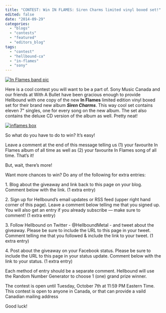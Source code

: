 ```yaml
---
title: "CONTEST: Win IN FLAMES: Siren Charms limited vinyl boxed set!"
edited: false
date: "2014-09-29"
categories:
  - "blogs"
  - "contests"
  - "featured"
  - "editors_blog"
tags:
  - "contest"
  - "hellbound-ca"
  - "in-flames"
  - "sony"
---
```


[![In Flames band pic](https://hellbound.ca/wp-content/uploads/2014/09/In-Flames-band-pic-300x168.jpg)](https://hellbound.ca/wp-content/uploads/2014/09/In-Flames-band-pic.jpg)

Here is a cool contest you will want to be a part of. Sony Music Canada and our friends at With A Bullet have been gracious enough to provide Hellbound with one copy of the new **In Flames** limited edition vinyl boxed set for their brand new album _**Siren Charms**_. This way cool set contains eleven 7" singles, one for every song on the new album. The set also contains the deluxe CD version of the album as well. Pretty neat!

[![inflames box](https://hellbound.ca/wp-content/uploads/2014/09/inflames-box.png)](https://hellbound.ca/wp-content/uploads/2014/09/inflames-box.png)

So what do you have to do to win? It’s easy!

Leave a comment at the end of this message telling us (1) your favourite In Flames album of all time as well as (2) your favourite In Flames song of all time. That’s it!

But, wait, there’s more!

Want more chances to win? Do any of the following for extra entries:

1\. Blog about the giveaway and link back to this page on your blog. Comment below with the link. (1 extra entry)

2\. Sign up for Hellbound’s email updates or RSS feed (upper right hand corner of this page). Leave a comment below telling me that you signed up. You will also get an entry if you already subscribe — make sure to comment! (1 extra entry)

3\. Follow Hellbound on Twitter - @HellboundMetal - and tweet about the giveaway. Please be sure to include the URL to this page in your tweet. Comment telling me that you followed & include the link to your tweet. (1 extra entry)

4\. Post about the giveaway on your Facebook status. Please be sure to include the URL to this page in your status update. Comment below with the link to your status. (1 extra entry)

Each method of entry should be a separate comment. Hellbound will use the Random Number Generator to choose 1 (one) grand prize winner.

The contest is open until Tuesday, October 7th at 11:59 PM Eastern Time. This contest is open to anyone in Canada, or that can provide a vaild Canadian mailing address

Good luck!
